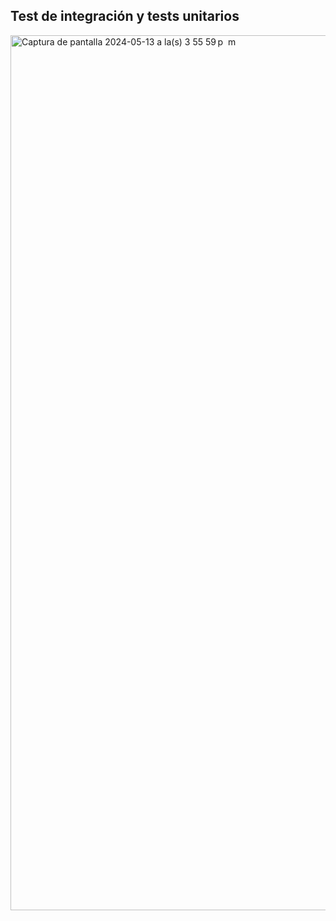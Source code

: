 ## Test de integración y tests unitarios

<img width="1400" alt="Captura de pantalla 2024-05-13 a la(s) 3 55 59 p  m" src="https://github.com/arijalkemy/java-w26/assets/164801871/412f6a5c-7718-401a-9536-47386bab187b">
